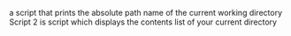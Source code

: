 a script that prints the absolute path name of the current working directory
Script 2 is script which displays the contents list of your current directory
